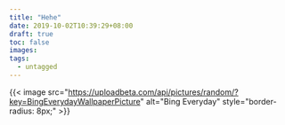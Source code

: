 ```yaml
---
title: "Hehe"
date: 2019-10-02T10:39:29+08:00
draft: true
toc: false
images:
tags:
  - untagged
---
```


{{< image src="https://uploadbeta.com/api/pictures/random/?key=BingEverydayWallpaperPicture" alt="Bing Everyday" style="border-radius: 8px;" >}}
